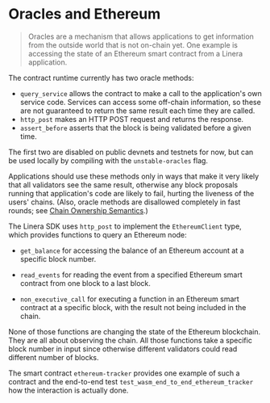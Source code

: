 # Oracles and Ethereum

> Oracles are a mechanism that allows applications to get information from the
> outside world that is not on-chain yet. One example is accessing the state of
> an Ethereum smart contract from a Linera application.

The contract runtime currently has two oracle methods:

- `query_service` allows the contract to make a call to the application's own
  service code. Services can access some off-chain information, so these are not
  guaranteed to return the same result each time they are called.
- `http_post` makes an HTTP POST request and returns the response.
- `assert_before` asserts that the block is being validated before a given time.

The first two are disabled on public devnets and testnets for now, but can be
used locally by compiling with the `unstable-oracles` flag.

Applications should use these methods only in ways that make it very likely that
all validators see the same result, otherwise any block proposals running that
application's code are likely to fail, hurting the liveness of the users'
chains. (Also, oracle methods are disallowed completely in fast rounds; see
[Chain Ownership Semantics](../core_concepts/microchains.md#chain-ownership-semantics).)

The Linera SDK uses `http_post` to implement the `EthereumClient` type, which
provides functions to query an Ethereum node:

- `get_balance` for accessing the balance of an Ethereum account at a specific
  block number.

- `read_events` for reading the event from a specified Ethereum smart contract
  from one block to a last block.

- `non_executive_call` for executing a function in an Ethereum smart contract at
  a specific block, with the result not being included in the chain.

None of those functions are changing the state of the Ethereum blockchain. They
are all about observing the chain. All those functions take a specific block
number in input since otherwise different validators could read different number
of blocks.

The smart contract `ethereum-tracker` provides one example of such a contract
and the end-to-end test `test_wasm_end_to_end_ethereum_tracker` how the
interaction is actually done.
